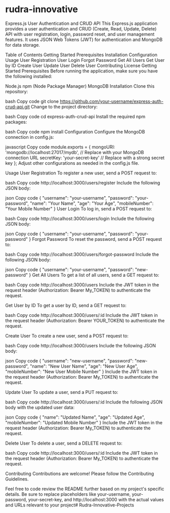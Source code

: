 # rudra-innovative
Express.js User Authentication and CRUD API
This Express.js application provides a user authentication and CRUD (Create, Read, Update, Delete) API with user registration, login, password reset, and user management features. It uses JSON Web Tokens (JWT) for authentication and MongoDB for data storage.

Table of Contents
Getting Started
Prerequisites
Installation
Configuration
Usage
User Registration
User Login
Forgot Password
Get All Users
Get User by ID
Create User
Update User
Delete User
Contributing
License
Getting Started
Prerequisites
Before running the application, make sure you have the following installed:

Node.js
npm (Node Package Manager)
MongoDB
Installation
Clone this repository:

bash
Copy code
git clone https://github.com/your-username/express-auth-crud-api.git
Change to the project directory:

bash
Copy code
cd express-auth-crud-api
Install the required npm packages:

bash
Copy code
npm install
Configuration
Configure the MongoDB connection in config.js:

javascript
Copy code
module.exports = {
  mongoURI: 'mongodb://localhost:27017/mydb', // Replace with your MongoDB connection URL
  secretKey: 'your-secret-key' // Replace with a strong secret key
};
Adjust other configurations as needed in the config.js file.

Usage
User Registration
To register a new user, send a POST request to:

bash
Copy code
http://localhost:3000/users/register
Include the following JSON body:

json
Copy code
{
  "username": "your-username",
  "password": "your-password",
  "name": "Your Name",
  "age": "Your Age",
  "mobileNumber": "Your Mobile Number"
}
User Login
To log in, send a POST request to:

bash
Copy code
http://localhost:3000/users/login
Include the following JSON body:

json
Copy code
{
  "username": "your-username",
  "password": "your-password"
}
Forgot Password
To reset the password, send a POST request to:

bash
Copy code
http://localhost:3000/users/forgot-password
Include the following JSON body:

json
Copy code
{
  "username": "your-username",
  "password": "new-password"
}
Get All Users
To get a list of all users, send a GET request to:

bash
Copy code
http://localhost:3000/users
Include the JWT token in the request header (Authorization: Bearer My_TOKEN) to authenticate the request.

Get User by ID
To get a user by ID, send a GET request to:

bash
Copy code
http://localhost:3000/users/:id
Include the JWT token in the request header (Authorization: Bearer YOUR_TOKEN) to authenticate the request.

Create User
To create a new user, send a POST request to:

bash
Copy code
http://localhost:3000/users
Include the following JSON body:

json
Copy code
{
  "username": "new-username",
  "password": "new-password",
  "name": "New User Name",
  "age": "New User Age",
  "mobileNumber": "New User Mobile Number"
}
Include the JWT token in the request header (Authorization: Bearer My_TOKEN) to authenticate the request.

Update User
To update a user, send a PUT request to:

bash
Copy code
http://localhost:3000/users/:id
Include the following JSON body with the updated user data:

json
Copy code
{
  "name": "Updated Name",
  "age": "Updated Age",
  "mobileNumber": "Updated Mobile Number"
}
Include the JWT token in the request header (Authorization: Bearer My_TOKEN) to authenticate the request.

Delete User
To delete a user, send a DELETE request to:

bash
Copy code
http://localhost:3000/users/:id
Include the JWT token in the request header (Authorization: Bearer My_TOKEN) to authenticate the request.

Contributing
Contributions are welcome! Please follow the Contributing Guidelines.

Feel free to code review the README further based on my project's specific details. Be sure to replace placeholders like your-username, your-password, your-secret-key, and http://localhost:3000 with the actual values and URLs relevant to your project# Rudra-Innovative-Projects
